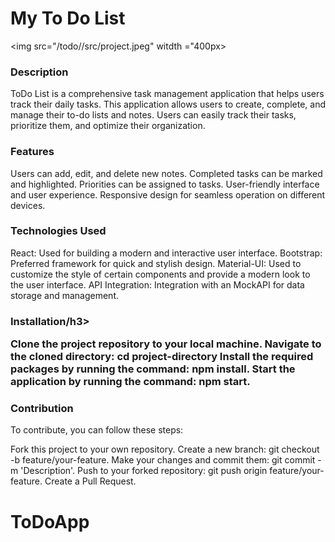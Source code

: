 <h1>My To Do List</h1>

<img src="/todo//src/project.jpeg" witdth ="400px>

<h3>Description</h3>

ToDo List is a comprehensive task management application that helps users track their daily tasks. This application allows users to create, complete, and manage their to-do lists and notes. Users can easily track their tasks, prioritize them, and optimize their organization.

<h3>Features</h3>

Users can add, edit, and delete new notes.
Completed tasks can be marked and highlighted.
Priorities can be assigned to tasks.
User-friendly interface and user experience.
Responsive design for seamless operation on different devices.

<h3>Technologies Used</h3>

React: Used for building a modern and interactive user interface.
Bootstrap: Preferred framework for quick and stylish design.
Material-UI: Used to customize the style of certain components and provide a modern look to the user interface.
API Integration: Integration with an MockAPI for data storage and management.

<h3>Installation/h3>

Clone the project repository to your local machine.
Navigate to the cloned directory: cd project-directory
Install the required packages by running the command: npm install.
Start the application by running the command: npm start.

<h3>Contribution</h3>

To contribute, you can follow these steps:

Fork this project to your own repository.
Create a new branch: git checkout -b feature/your-feature.
Make your changes and commit them: git commit -m 'Description'.
Push to your forked repository: git push origin feature/your-feature.
Create a Pull Request.



# ToDoApp
